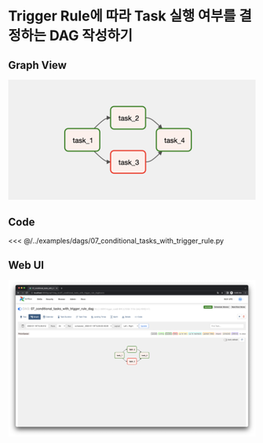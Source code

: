 # Trigger Rule에 따라 Task 실행 여부를 결정하는 DAG 작성하기

## Graph View

![image-20220123003032553](./image-20220123003032553.png)



## Code

<<< @/../examples/dags/07_conditional_tasks_with_trigger_rule.py



## Web UI

![image-20220123003131411](./image-20220123003131411.png)
